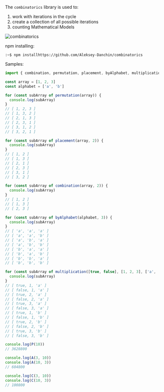 The `combinatorics` library is used to:

1. work with iterations in the cycle
2. create a collection of all possible iterations
3. counting Mathematical Models

![combinatorics](https://pp.userapi.com/c854324/v854324191/53046/7kGFZYy3XbI.jpg)

npm installing:

```
:~$ npm installhttps://github.com/Aleksey-Danchin/combinatorics
```

Samples:

```javascript
import { combination, permutation, placement, byAlphabet, multiplication, A, P, C } from 'combinatorics'

const array = [1, 2, 3]
const alphabet = ['a', 'b']

for (const subArray of permutation(array)) {
  console.log(subArray)
}
// [ 1, 2, 3 ]
// [ 1, 3, 2 ]
// [ 2, 1, 3 ]
// [ 2, 3, 1 ]
// [ 3, 1, 2 ]
// [ 3, 2, 1 ]

for (const subArray of placement(array, 2)) {
  console.log(subArray)
}
// [ 1, 2 ]
// [ 1, 3 ]
// [ 2, 1 ]
// [ 2, 3 ]
// [ 3, 1 ]
// [ 3, 2 ]

for (const subArray of combination(array, 2)) {
  console.log(subArray)
}
// [ 1, 2 ]
// [ 1, 3 ]
// [ 2, 3 ]

for (const subArray of byAlphabet(alphabet, 3)) {
  console.log(subArray)
}
// [ 'a', 'a', 'a' ]
// [ 'a', 'a', 'b' ]
// [ 'a', 'b', 'a' ]
// [ 'a', 'b', 'b' ]
// [ 'b', 'a', 'a' ]
// [ 'b', 'a', 'b' ]
// [ 'b', 'b', 'a' ]
// [ 'b', 'b', 'b' ]

for (const subArray of multiplication([true, false], [1, 2, 3], ['a', 'b'])) {
  console.log(subArray)
}
// [ true, 1, 'a' ]
// [ false, 1, 'a' ]
// [ true, 2, 'a' ]
// [ false, 2, 'a' ]
// [ true, 3, 'a' ]
// [ false, 3, 'a' ]
// [ true, 1, 'b' ]
// [ false, 1, 'b' ]
// [ true, 2, 'b' ]
// [ false, 2, 'b' ]
// [ true, 3, 'b' ]
// [ false, 3, 'b' ]

console.log(P(10))
// 3628800

console.log(A(3, 10))
console.log(A(10, 3))
// 604800

console.log(C(3, 10))
console.log(C(10, 3))
// 100800
```